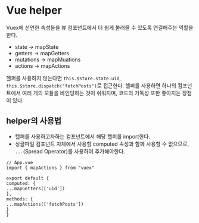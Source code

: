 # Vue helper
Vuex에 선언한 속성들을 뷰 컴포넌트에서 더 쉽게 불러올 수 있도록 연결해주는 역할을 한다.

* state → mapState
* getters → mapGetters
* mutations → mapMuations
* actions → mapActions

헬퍼를 사용하지 않는다면 `this.$store.state.uid`, `this.$store.dispatch("fetchPosts")`로 접근한다. 
헬퍼를 사용하면 하나의 컴포넌트에서 여러 개의 모듈을 바인딩하는 것이 쉬워지며, 코드의 가독성 또한 좋아지는 장점이 있다.

## helper의 사용법
- 헬퍼를 사용하고자하는 컴포넌트에서 해당 헬퍼를 import한다.
- 싱글파일 컴포넌트 자체에서 사용할 computed 속성과 함께 사용할 수 없으므로, `...`(Spread Operator)를 사용하여 추가해야한다.
```
// App.vue
import { mapActions } from "vuex"

export default {
computed: {
...mapGetters(['uid'])
},
methods: {
...mapActions(['fetchPosts'])
}
}
```
